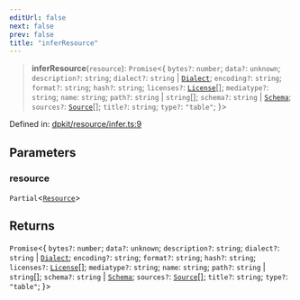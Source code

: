 ```yaml
---
editUrl: false
next: false
prev: false
title: "inferResource"
---
```


> **inferResource**(`resource`): `Promise`\<\{ `bytes?`: `number`; `data?`: `unknown`; `description?`: `string`; `dialect?`: `string` \| [`Dialect`](/reference/dpkit/dialect/); `encoding?`: `string`; `format?`: `string`; `hash?`: `string`; `licenses?`: [`License`](/reference/dpkit/license/)[]; `mediatype?`: `string`; `name`: `string`; `path?`: `string` \| `string`[]; `schema?`: `string` \| [`Schema`](/reference/dpkit/schema/); `sources?`: [`Source`](/reference/dpkit/source/)[]; `title?`: `string`; `type?`: `"table"`; \}\>

Defined in: [dpkit/resource/infer.ts:9](https://github.com/datisthq/dpkit/blob/5891634de8175d14853313e208ffbae144fd78eb/dpkit/resource/infer.ts#L9)

## Parameters

### resource

`Partial`\<[`Resource`](/reference/dpkit/resource/)\>

## Returns

`Promise`\<\{ `bytes?`: `number`; `data?`: `unknown`; `description?`: `string`; `dialect?`: `string` \| [`Dialect`](/reference/dpkit/dialect/); `encoding?`: `string`; `format?`: `string`; `hash?`: `string`; `licenses?`: [`License`](/reference/dpkit/license/)[]; `mediatype?`: `string`; `name`: `string`; `path?`: `string` \| `string`[]; `schema?`: `string` \| [`Schema`](/reference/dpkit/schema/); `sources?`: [`Source`](/reference/dpkit/source/)[]; `title?`: `string`; `type?`: `"table"`; \}\>
